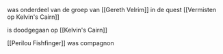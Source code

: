 was onderdeel van de groep van [[Gereth Velrim]] in de quest [[Vermisten op Kelvin's Cairn]]

is doodgegaan op [[Kelvin's Cairn]]

[[Perilou Fishfinger]] was compagnon
